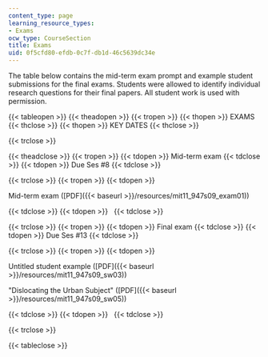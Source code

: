 ```yaml
---
content_type: page
learning_resource_types:
- Exams
ocw_type: CourseSection
title: Exams
uid: 0f5cfd80-efdb-0c7f-db1d-46c5639dc34e
---
```


The table below contains the mid-term exam prompt and example student submissions for the final exams. Students were allowed to identify individual research questions for their final papers. All student work is used with permission.

{{< tableopen >}}
{{< theadopen >}}
{{< tropen >}}
{{< thopen >}}
EXAMS
{{< thclose >}}
{{< thopen >}}
KEY DATES
{{< thclose >}}

{{< trclose >}}

{{< theadclose >}}
{{< tropen >}}
{{< tdopen >}}
Mid-term exam
{{< tdclose >}}
{{< tdopen >}}
Due Ses #8
{{< tdclose >}}

{{< trclose >}}
{{< tropen >}}
{{< tdopen >}}


Mid-term exam ([PDF]({{< baseurl >}}/resources/mit11_947s09_exam01))


{{< tdclose >}}
{{< tdopen >}}
 
{{< tdclose >}}

{{< trclose >}}
{{< tropen >}}
{{< tdopen >}}
Final exam
{{< tdclose >}}
{{< tdopen >}}
Due Ses #13
{{< tdclose >}}

{{< trclose >}}
{{< tropen >}}
{{< tdopen >}}


Untitled student example ([PDF]({{< baseurl >}}/resources/mit11_947s09_sw03))

"Dislocating the Urban Subject" ([PDF]({{< baseurl >}}/resources/mit11_947s09_sw05))


{{< tdclose >}}
{{< tdopen >}}
 
{{< tdclose >}}

{{< trclose >}}

{{< tableclose >}}